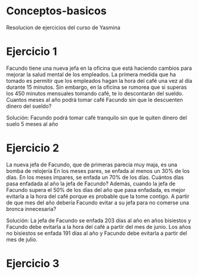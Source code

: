 # Conceptos-basicos
Resolucion de ejercicios del curso de Yasmina

# Ejercicio 1
  Facundo tiene una nueva jefa en la oficina que está haciendo cambios para mejorar la salud mental de los empleados.
  La primera medida que ha tomado es permitir que los empleados hagan la hora del café una vez al día durante 15 minutos.
  Sin embargo, en la oficina se rumorea que si superas los 450 minutos mensuales tomando café, te lo descontarán del sueldo.
  Cuantos meses al año podrá tomar café Facundo sin que le descuenten dinero del sueldo?
  
  Solución: Facundo podrá tomar café tranquilo sin que le quiten dinero del suelo 5 meses al año

# Ejercicio 2
  La nueva jefa de Facundo, que de primeras parecía muy maja, es una bomba de relojería
  En los meses pares, se enfada al menos un 30% de los días. En los meses impares, se enfada un 70% de los días.
  Cuántos días pasa enfadada al año la jefa de Facundo? 
  Además, cuando la jefa de Facundo supera el 50% de los días del año que pasa enfadada, es mejor evitarla a la hora del café porque es probable que la tome contigo.
  A partir de que mes del año debería Facundo evitar a su jefa para no comerse una bronca innecesaria?
  
  Solución: La jefa de Facundo se enfada 203 días al año en años bisiestos y Facundo debe evitarla a la hora del café a partir del mes de junio. Los años no bisiestos se enfada 191 días al año y Facundo debe evitarla a partir del mes de julio.

# Ejercicio 3

